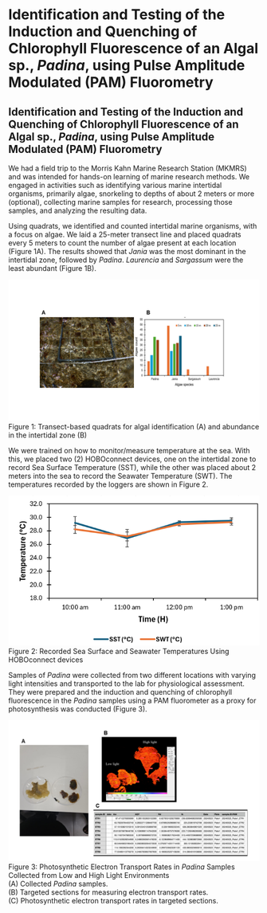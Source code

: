 # **Identification and Testing of the Induction and Quenching of Chlorophyll Fluorescence of an Algal sp., *Padina*,  using Pulse Amplitude Modulated (PAM) Fluorometry**

## **Identification and Testing of the Induction and Quenching of Chlorophyll Fluorescence of an Algal sp., *Padina*,  using Pulse Amplitude Modulated (PAM) Fluorometry**

We had a field trip to the Morris Kahn Marine Research Station (MKMRS) and was intended for hands-on learning of marine research methods. We engaged in activities such as identifying various marine intertidal organisms, primarily algae, snorkeling to depths of about 2 meters or more (optional), collecting marine samples for research, processing those samples, and analyzing the resulting data.

Using quadrats, we identified and counted intertidal marine organisms, with a focus on algae. We laid a 25-meter transect line and placed quadrats every 5 meters to count the number of algae present at each location (Figure 1A). The results showed that *Jania* was the most dominant in the intertidal zone, followed by *Padina*. *Laurencia* and *Sargassum* were the least abundant (Figure 1B).

![alt text](<Algae count_padina jania sargassum laurencia.png>) 
Figure 1: Transect-based quadrats for algal identification (A) and abundance in the intertidal zone (B)

We were trained on how to monitor/measure temperature at the sea. With this, we placed two (2) HOBOconnect devices, one  on the intertidal zone to record Sea Surface Temperature (SST), while the other was placed about 2 meters into the sea to record the Seawater Temperature (SWT). The temperatures recorded by the loggers are shown in Figure 2.

![alt text](<Temperature at the site.png>)  
Figure 2: Recorded Sea Surface and Seawater Temperatures Using HOBOconnect devices

Samples of *Padina* were collected from two different locations with varying light intensities and transported to the lab for physiological assessment. They were prepared and the induction and quenching of chlorophyll fluorescence in the *Padina* samples using a PAM fluorometer as a proxy for photosynthesis was conducted (Figure 3).

![alt text](<ETR in padina.png>)  
Figure 3: Photosynthetic Electron Transport Rates in *Padina* Samples Collected from Low and High Light Environments   
(A) Collected *Padina* samples.  
(B) Targeted sections for measuring electron transport rates.  
(C) Photosynthetic electron transport rates in targeted sections.


